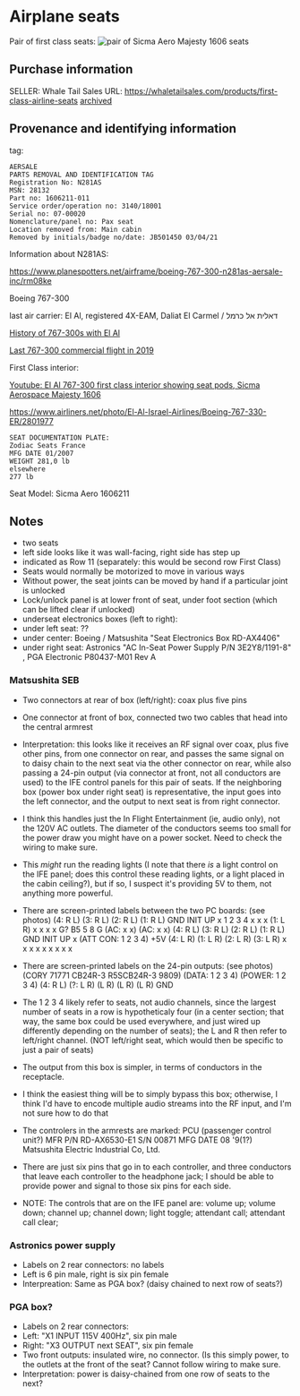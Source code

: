 # Airplane seats

Pair of first class seats:
![pair of Sicma Aero Majesty 1606 seats](https://web.archive.org/web/20230204035608/https://cdn.shopify.com/s/files/1/0549/4924/9221/products/7ddae964-57fa-4efe-aad2-4c080b0e1153_590x.jpg?v=1659049286)

## Purchase information
SELLER: Whale Tail Sales
URL: https://whaletailsales.com/products/first-class-airline-seats [archived](https://web.archive.org/web/20221006153542/https://whaletailsales.com/products/first-class-airline-seats)

## Provenance and identifying information
tag:

```
AERSALE
PARTS REMOVAL AND IDENTIFICATION TAG
Registration No: N281AS
MSN: 28132
Part no: 1606211-011
Service order/operation no: 3140/18001
Serial no: 07-00020
Nomenclature/panel no: Pax seat
Location removed from: Main cabin
Removed by initials/badge no/date: JB501450 03/04/21
```
Information about N281AS:

https://www.planespotters.net/airframe/boeing-767-300-n281as-aersale-inc/rm08ke

Boeing 767-300

last air carrier: El Al, registered 4X-EAM, Daliat El Carmel / דאלית אל כרמל

[History of 767-300s with El Al](https://www.israelairlinemuseum.org/el-al-fleet/el-al-fleet-historic/el-al-fleet-historic-boeing-767-300s/)

[Last 767-300 commercial flight in 2019](https://web.archive.org/web/20190209181344/https://worldairlinenews.com/2019/02/09/el-al-retires-the-last-boeing-767-300/)

First Class interior:

[Youtube: El Al 767-300 first class interior showing seat pods, Sicma Aerospace Majesty 1606](https://youtube.com/clip/Ugkx5eTNODJqJsnFVsUAPTpRQkua3Jl5rEdc)

https://www.airliners.net/photo/El-Al-Israel-Airlines/Boeing-767-330-ER/2801977


```
SEAT DOCUMENTATION PLATE:
Zodiac Seats France
MFG DATE 01/2007
WEIGHT 281,0 lb
elsewhere
277 lb
```

Seat Model: Sicma Aero 1606211

## Notes
* two seats
* left side looks like it was wall-facing, right side has step up
* indicated as Row 11 (separately: this would be second row First Class)
* Seats would normally be motorized to move in various ways
* Without power, the seat joints can be moved by hand if a particular joint is unlocked
* Lock/unlock panel is at lower front of seat, under foot section (which can be lifted clear if unlocked)
* underseat electronics boxes (left to right):
 * under left seat: ??
 * under center: Boeing / Matsushita "Seat Electronics Box RD-AX4406"
 * under right seat: Astronics "AC In-Seat Power Supply P/N 3E2Y8/1191-8" , PGA Electronic P80437-M01 Rev A

### Matsushita SEB
* Two connectors at rear of box (left/right): coax plus five pins
* One connector at front of box, connected two two cables that head into the central armrest
* Interpretation: this looks like it receives an RF signal over coax, plus five other pins, from one connector on rear, and passes the same signal on to daisy chain to the next seat via the other connector on rear, while also passing a 24-pin output (via connector at front, not all conductors are used) to the IFE control panels for this pair of seats. If the neighboring box (power box under right seat) is representative, the input goes into the left connector, and the output to next seat is from right connector.
* I think this handles just the In Flight Entertainment (ie, audio only), not the 120V AC outlets. The diameter of the conductors seems too small for the power draw you might have on a power socket. Need to check the wiring to make sure.
* This *might* run the reading lights (I note that there *is* a light control on the IFE panel; does this control these reading lights, or a light placed in the cabin ceiling?), but if so, I suspect it's providing 5V to them, not anything more powerful.
* There are screen-printed labels between the two PC boards: (see photos)
(4: R L) (3: R L) (2: R L) (1: R L) GND INIT UP x 1 2 3 4 x x x (1: L R) x x x x G? B5 5 8 G (AC: x x) (AC: x x)
(4: R L) (3: R L) (2: R L) (1: R L) GND INIT UP x (ATT CON: 1 2 3 4) +5V (4: L R) (1: L R) (2: L R) (3: L R) x x x x x x x x x
* There are screen-printed labels on the 24-pin outputs: (see photos)(CORY 71771 CB24R-3 R5SCB24R-3 9809)
(DATA: 1 2 3 4) (POWER: 1 2 3 4) (4: R L) (?: L R) (L R) (L R) (L R) GND
* The 1 2 3 4 likely refer to seats, not audio channels, since the largest number of seats in a row is hypotheticaly four (in a center section; that way, the same box could be used everywhere, and just wired up differently depending on the number of seats); the L and R then refer to left/right channel. (NOT left/right seat, which would then be specific to just a pair of seats)

* The output from this box is simpler, in terms of conductors in the receptacle. 
* I think the easiest thing will be to simply bypass this box; otherwise, I think I'd have to encode multiple audio streams into the RF input, and I'm not sure how to do that
* The controlers in the armrests are marked: PCU (passenger control unit?) MFR P/N RD-AX6530-E1 S/N 00871 MFG DATE 08 '9(1?) Matsushita Electric Industrial Co, Ltd.
* There are just six pins that go in to each controller, and three conductors that leave each controller to the headphone jack; I should be able to provide power and signal to those six pins for each side.

* NOTE: The controls that are on the IFE panel are: volume up; volume down; channel up; channel down; light toggle; attendant call; attendant call clear;

### Astronics power supply

* Labels on 2 rear connectors: no labels
* Left is 6 pin male, right is six pin female
* Interpreation: Same as PGA box? (daisy chained to next row of seats?)

### PGA box?

* Labels on 2 rear connectors:
* Left: "X1 INPUT 115V 400Hz", six pin male 
* Right: "X3 OUTPUT next SEAT", six pin female
* Two front outputs: insulated wire, no connector. (Is this simply power, to the outlets at the front of the seat? Cannot follow wiring to make sure.
* Interpretation: power is daisy-chained from one row of seats to the next?
